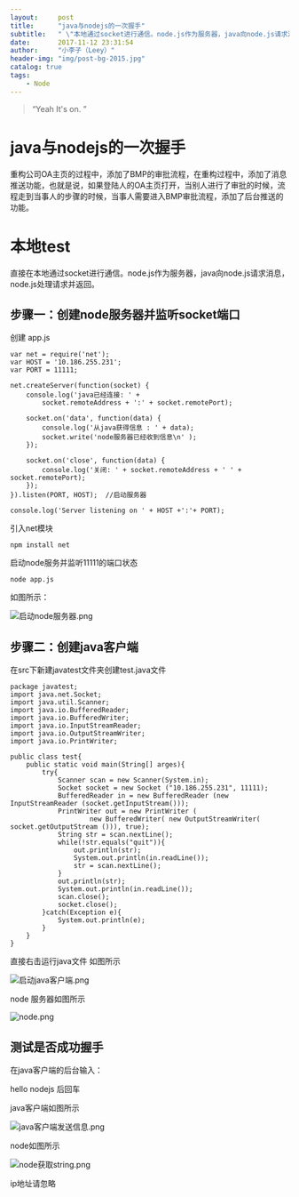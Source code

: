 ```yaml
---
layout:     post
title:      "java与nodejs的一次握手"
subtitle:   " \"本地通过socket进行通信。node.js作为服务器，java向node.js请求消息\""
date:       2017-11-12 23:31:54
author:     "小李子（Leey）"
header-img: "img/post-bg-2015.jpg"
catalog: true
tags:
    - Node
---
```


> “Yeah It's on. ”



#		java与nodejs的一次握手

重构公司OA主页的过程中，添加了BMP的审批流程，在重构过程中，添加了消息推送功能，也就是说，如果登陆人的OA主页打开，当别人进行了审批的时候，流程走到当事人的步骤的时候，当事人需要进入BMP审批流程，添加了后台推送的功能。

#	本地test

直接在本地通过socket进行通信。node.js作为服务器，java向node.js请求消息，node.js处理请求并返回。

##		步骤一：创建node服务器并监听socket端口

创建 app.js

	var net = require('net');  
	var HOST = '10.186.255.231';  
	var PORT = 11111;  
	  
	net.createServer(function(socket) {  
	    console.log('java已经连接: ' +  
	        socket.remoteAddress + ':' + socket.remotePort);  
	  
	    socket.on('data', function(data) {  
	        console.log('从java获得信息 : ' + data);  
	        socket.write('node服务器已经收到信息\n' );  
	    });  
	  
	    socket.on('close', function(data) {  
	        console.log('关闭: ' + socket.remoteAddress + ' ' + socket.remotePort);  
	    });  
	}).listen(PORT, HOST);  //启动服务器
	  
	console.log('Server listening on ' + HOST +':'+ PORT);  

引入net模块

	npm install net 

启动node服务并监听11111的端口状态

	node app.js
如图所示：

![启动node服务器.png](https://i.loli.net/2018/01/17/5a5f00025f205.png)

##		步骤二：创建java客户端

在src下新建javatest文件夹创建test.java文件

	package javatest;
	import java.net.Socket;
	import java.util.Scanner;
	import java.io.BufferedReader;
	import java.io.BufferedWriter;
	import java.io.InputStreamReader;
	import java.io.OutputStreamWriter;
	import java.io.PrintWriter;
	
	public class test{
	    public static void main(String[] arges){
	        try{
	            Scanner scan = new Scanner(System.in);
	            Socket socket = new Socket ("10.186.255.231", 11111);
	            BufferedReader in = new BufferedReader (new InputStreamReader (socket.getInputStream()));
	            PrintWriter out = new PrintWriter (
	                    new BufferedWriter( new OutputStreamWriter( socket.getOutputStream ())), true);
	            String str = scan.nextLine();
	            while(!str.equals("quit")){
	                out.println(str);
	                System.out.println(in.readLine());
	                str = scan.nextLine();
	            }
	            out.println(str);
	            System.out.println(in.readLine());
	            scan.close();
	            socket.close();
	        }catch(Exception e){
	            System.out.println(e);
	        }
	    }
	}

直接右击运行java文件
如图所示

![启动java客户端.png](https://i.loli.net/2018/01/17/5a5f00025c0bc.png)

node 服务器如图所示

![node.png](https://i.loli.net/2018/01/17/5a5f00025b130.png)
##		测试是否成功握手

在java客户端的后台输入：

hello nodejs 后回车

java客户端如图所示

![java客户端发送信息.png](https://i.loli.net/2018/01/17/5a5f000253397.png)

node如图所示

![node获取string.png](https://i.loli.net/2018/01/17/5a5f00dfe4157.png)


ip地址请忽略

